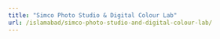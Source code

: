 ```yaml
---
title: "Simco Photo Studio & Digital Colour Lab"
url: /islamabad/simco-photo-studio-and-digital-colour-lab/
---
```

